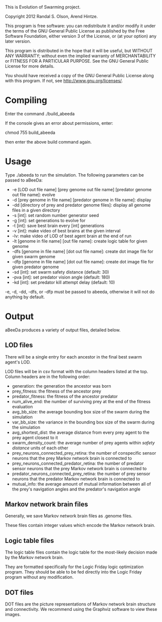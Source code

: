 This is Evolution of Swarming project.

Copyright 2012 Randal S. Olson, Arend Hintze.

This program is free software: you can redistribute it and/or modify
it under the terms of the GNU General Public License as published by
the Free Software Foundation, either version 3 of the License, or
(at your option) any later version.

This program is distributed in the hope that it will be useful,
but WITHOUT ANY WARRANTY; without even the implied warranty of
MERCHANTABILITY or FITNESS FOR A PARTICULAR PURPOSE.  See the
GNU General Public License for more details.

You should have received a copy of the GNU General Public License
along with this program.  If not, see <http://www.gnu.org/licenses/>.

Compiling
====================

Enter the command ./build_abeeda

If the console gives an error about permissions, enter:

chmod 755 build_abeeda

then enter the above build command again.

Usage
====================

Type ./abeeda to run the simulation. The following parameters can be passed to aBeeDa:

* -e [LOD out file name] [prey genome out file name] [predator genome out file name]: evolve
* -d [prey genome in file name] [predator genome in file name]: display 
* -dd [directory of prey and predator genome files]: display all genome files in a given directory
* -s [int]: set random number generator seed
* -g [int]: set generations to evolve for
* -t [int]: save best brain every [int] generations
* -v [int]: make video of best brains at the given interval
* -lv: make video of LOD of best agent brain at the end of run
* -lt [genome in file name] [out file name]: create logic table for given genome
* -dfs [genome in file name] [dot out file name]: create dot image file for given swarm genome
* -dfp [genome in file name] [dot out file name]: create dot image file for given predator genome
* -sd [int]: set swarm safety distance (default: 30)
* -pva [int]: set predator vision angle (default: 180)
* -kd [int]: set predator kill attempt delay (default: 10)

-e, -d, -dd, -dfs, or -dfp must be passed to abeeda, otherwise it will not do anything by default.

Output
====================

aBeeDa produces a variety of output files, detailed below.

LOD files
---------------------

There will be a single entry for each ancestor in the final best swarm agent's LOD.

LOD files will be in csv format with the column headers listed at the top. Column headers are in the following order:

* generation: the generation the ancestor was born
* prey_fitness: the fitness of the ancestor prey
* predator_fitness: the fitness of the ancestor predator
* num_alive_end: the number of surviving prey at the end of the fitness evaluation
* avg_bb_size: the average bounding box size of the swarm during the simulation
* var_bb_size: the variance in the bounding box size of the swarm during the simulation
* avg_shortest_dist: the average distance from every prey agent to the prey agent closest to it
* swarm_density_count: the average number of prey agents within *safety distance* units of each other
* prey_neurons_connected_prey_retina: the number of conspecific sensor neurons that the prey Markov network brain is connected to
* prey_neurons_connected_predator_retina: the number of predator sensor neurons that the prey Markov network brain is connected to
* predator_neurons_connected_prey_retina: the number of prey sensor neurons that the predator Markov network brain is connected to
* mutual_info: the average amount of mutual information between all of the prey's navigation angles and the predator's navigation angle

Markov network brain files
---------------------

Generally, we save Markov network brain files as .genome files.

These files contain integer values which encode the Markov network brain.

Logic table files
---------------------

The logic table files contain the logic table for the most-likely decision made by the Markov network brain.

They are formatted specifically for the Logic Friday logic optimization program. They should be able to be fed directly into the Logic Friday program without any modification.

DOT files
---------------------

DOT files are the picture representations of Markov network brain structure and connectivity. We recommend using the Graphviz software to view these images.
